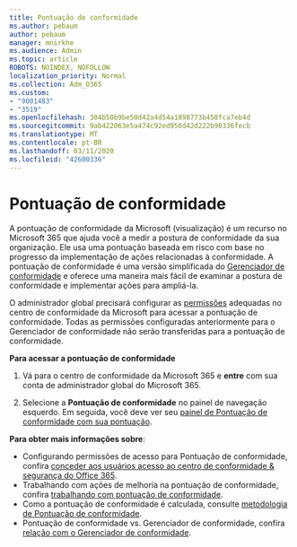 ```yaml
---
title: Pontuação de conformidade
ms.author: pebaum
author: pebaum
manager: mnirkhe
ms.audience: Admin
ms.topic: article
ROBOTS: NOINDEX, NOFOLLOW
localization_priority: Normal
ms.collection: Adm_O365
ms.custom:
- "9001483"
- "3519"
ms.openlocfilehash: 304b50b9be50d42a4d54a1898773b458fca7eb4d
ms.sourcegitcommit: 9ab422063e5a474c92ed956d42d222b90336fecb
ms.translationtype: MT
ms.contentlocale: pt-BR
ms.lasthandoff: 03/11/2020
ms.locfileid: "42600336"
---
```

# <a name="compliance-score"></a>Pontuação de conformidade

A pontuação de conformidade da Microsoft (visualização) é um recurso no Microsoft 365 que ajuda você a medir a postura de conformidade da sua organização. Ele usa uma pontuação baseada em risco com base no progresso da implementação de ações relacionadas à conformidade.   A pontuação de conformidade é uma versão simplificada do [Gerenciador de conformidade](https://docs.microsoft.com/microsoft-365/compliance/compliance-manager-overview) e oferece uma maneira mais fácil de examinar a postura de conformidade e implementar ações para ampliá-la. 

O administrador global precisará configurar as [permissões](https://docs.microsoft.com/microsoft-365/security/office-365-security/permissions-in-the-security-and-compliance-center) adequadas no centro de conformidade da Microsoft para acessar a pontuação de conformidade.  Todas as permissões configuradas anteriormente para o Gerenciador de conformidade não serão transferidas para a pontuação de conformidade.

**Para acessar a pontuação de conformidade**

1. Vá para o centro de conformidade da Microsoft 365 e **entre** com sua conta de administrador global do Microsoft 365.

2. Selecione a **Pontuação de conformidade** no painel de navegação esquerdo. Em seguida, você deve ver seu [painel de Pontuação de conformidade com sua pontuação](https://docs.microsoft.com/microsoft-365/compliance/compliance-score-setup#understand-the-compliance-score-dashboard).
 

**Para obter mais informações sobre**:

- Configurando permissões de acesso para Pontuação de conformidade, confira [conceder aos usuários acesso ao centro de conformidade & segurança do Office 365](https://docs.microsoft.com/microsoft-365/security/office-365-security/grant-access-to-the-security-and-compliance-center).
- Trabalhando com ações de melhoria na pontuação de conformidade, confira [trabalhando com pontuação de conformidade](https://docs.microsoft.com/microsoft-365/compliance/working-with-compliance-score).
- Como a pontuação de conformidade é calculada, consulte [metodologia de Pontuação de conformidade](https://docs.microsoft.com/microsoft-365/compliance/compliance-score-methodology).
- Pontuação de conformidade vs. Gerenciador de conformidade, confira [relação com o Gerenciador de conformidade](https://docs.microsoft.com/microsoft-365/compliance/compliance-score#relationship-to-compliance-manager).


